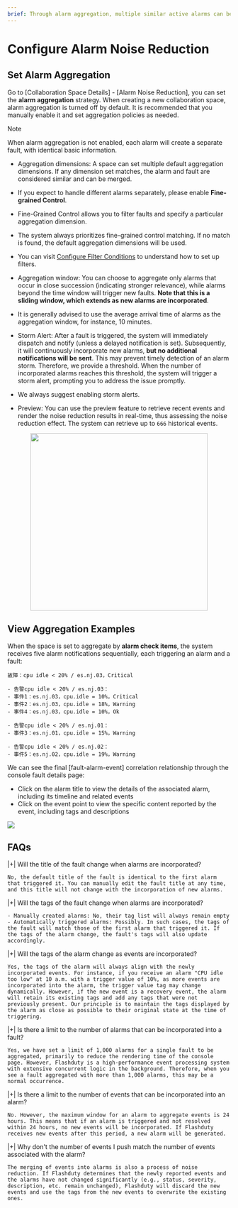 ```yaml
---
brief: Through alarm aggregation, multiple similar active alarms can be consolidated into a single fault for joint dispatching, notification, and handling, which significantly reduces notification frequency and enhances response efficiency
---
```


# Configure Alarm Noise Reduction

## Set Alarm Aggregation
Go to [Collaboration Space Details] - [Alarm Noise Reduction], you can set the **alarm aggregation** strategy. When creating a new collaboration space, alarm aggregation is turned off by default. It is recommended that you manually enable it and set aggregation policies as needed.

> [!NOTE]
> When alarm aggregation is not enabled, each alarm will create a separate fault, with identical basic information.

- Aggregation dimensions: A space can set multiple default aggregation dimensions. If any dimension set matches, the alarm and fault are considered similar and can be merged.

- If you expect to handle different alarms separately, please enable __Fine-grained Control__.
- Fine-Grained Control allows you to filter faults and specify a particular aggregation dimension.
- The system always prioritizes fine-grained control matching. If no match is found, the default aggregation dimensions will be used.
- You can visit [Configure Filter Conditions](https://docs.flashcat.cloud/zh/flashduty/how-to-filter) to understand how to set up filters.

- Aggregation window: You can choose to aggregate only alarms that occur in close succession (indicating stronger relevance), while alarms beyond the time window will trigger new faults. **Note that this is a sliding window, which extends as new alarms are incorporated**.

- It is generally advised to use the average arrival time of alarms as the aggregation window, for instance, 10 minutes.

- Storm Alert: After a fault is triggered, the system will immediately dispatch and notify (unless a delayed notification is set). Subsequently, it will continuously incorporate new alarms, **but no additional notifications will be sent**. This may prevent timely detection of an alarm storm. Therefore, we provide a threshold. When the number of incorporated alarms reaches this threshold, the system will trigger a storm alert, prompting you to address the issue promptly.

- We always suggest enabling storm alerts.

- Preview: You can use the preview feature to retrieve recent events and render the noise reduction results in real-time, thus assessing the noise reduction effect. The system can retrieve up to `666` historical events.

<img src="https://fcdoc.github.io/img/V7G1hZj1IPX10Fsa_ekHR77oKs8POHsib5y2zg-Yjdw.avif" style="display: block; margin: 0 auto;" height="400">

## View Aggregation Examples

When the space is set to aggregate by **alarm check items**, the system receives five alarm notifications sequentially, each triggering an alarm and a fault:

```
故障：cpu idle < 20% / es.nj.03，Critical

- 告警cpu idle < 20% / es.nj.03：
- 事件1：es.nj.03，cpu.idle = 10%，Critical
- 事件2：es.nj.03，cpu.idle = 18%，Warning
- 事件4：es.nj.03，cpu.idle = 10%，Ok

- 告警cpu idle < 20% / es.nj.01：
- 事件3：es.nj.01，cpu.idle = 15%，Warning

- 告警cpu idle < 20% / es.nj.02：
- 事件5：es.nj.02，cpu.idle = 19%，Warning
```

We can see the final [fault-alarm-event] correlation relationship through the console fault details page:
- Click on the alarm title to view the details of the associated alarm, including its timeline and related events
- Click on the event point to view the specific content reported by the event, including tags and descriptions

![](https://fcdoc.github.io/img/jAkbujzJKD3war7mV4EyzsYvd-TZB1BX_wJ1PUGZKTM.avif)

## FAQs

|+| Will the title of the fault change when alarms are incorporated?

    No, the default title of the fault is identical to the first alarm that triggered it. You can manually edit the fault title at any time, and this title will not change with the incorporation of new alarms.

|+| Will the tags of the fault change when alarms are incorporated?

    - Manually created alarms: No, their tag list will always remain empty
    - Automatically triggered alarms: Possibly. In such cases, the tags of the fault will match those of the first alarm that triggered it. If the tags of the alarm change, the fault's tags will also update accordingly.

|+| Will the tags of the alarm change as events are incorporated?

    Yes, the tags of the alarm will always align with the newly incorporated events. For instance, if you receive an alarm "CPU idle too low" at 10 a.m. with a trigger value of 10%, as more events are incorporated into the alarm, the trigger value tag may change dynamically. However, if the new event is a recovery event, the alarm will retain its existing tags and add any tags that were not previously present. Our principle is to maintain the tags displayed by the alarm as close as possible to their original state at the time of triggering.

|+| Is there a limit to the number of alarms that can be incorporated into a fault?

    Yes, we have set a limit of 1,000 alarms for a single fault to be aggregated, primarily to reduce the rendering time of the console page. However, Flashduty is a high-performance event processing system with extensive concurrent logic in the background. Therefore, when you see a fault aggregated with more than 1,000 alarms, this may be a normal occurrence.

|+| Is there a limit to the number of events that can be incorporated into an alarm?

    No. However, the maximum window for an alarm to aggregate events is 24 hours. This means that if an alarm is triggered and not resolved within 24 hours, no new events will be incorporated. If Flashduty receives new events after this period, a new alarm will be generated.

|+| Why don't the number of events I push match the number of events associated with the alarm?

    The merging of events into alarms is also a process of noise reduction. If Flashduty determines that the newly reported events and the alarms have not changed significantly (e.g., status, severity, description, etc. remain unchanged), Flashduty will discard the new events and use the tags from the new events to overwrite the existing ones.